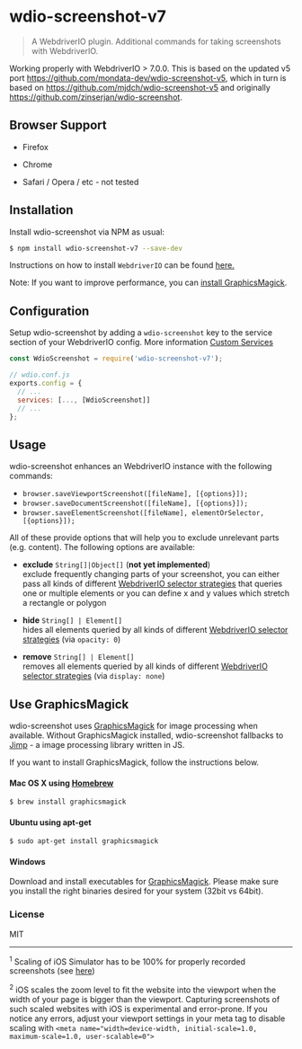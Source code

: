 # wdio-screenshot-v7
> A WebdriverIO plugin. Additional commands for taking screenshots with WebdriverIO.


Working properly with WebdriverIO > 7.0.0.
This is based on the updated v5 port https://github.com/mondata-dev/wdio-screenshot-v5, which in turn is based on https://github.com/mjdch/wdio-screenshot-v5 and originally https://github.com/zinserjan/wdio-screenshot.

## Browser Support
- Firefox
- Chrome

- Safari / Opera / etc - not tested

## Installation


Install wdio-screenshot via NPM as usual:

```sh
$ npm install wdio-screenshot-v7 --save-dev
```


Instructions on how to install `WebdriverIO` can be found [here.](http://webdriver.io/guide/getstarted/install.html)

Note: If you want to improve performance, you can [install GraphicsMagick](#use-graphicsmagick).

## Configuration
Setup wdio-screenshot by adding a `wdio-screenshot` key to the service section of your WebdriverIO config.
More information [Custom Services](https://webdriver.io/docs/customservices.html)

```js
const WdioScreenshot = require('wdio-screenshot-v7');

// wdio.conf.js
exports.config = {
  // ...
  services: [..., [WdioScreenshot]]
  // ...
};
```


## Usage
wdio-screenshot enhances an WebdriverIO instance with the following commands:

* `browser.saveViewportScreenshot([fileName], [{options}]);`
* `browser.saveDocumentScreenshot([fileName], [{options}]);`
* `browser.saveElementScreenshot([fileName], elementOrSelector, [{options}]);`


All of these provide options that will help you to exclude unrelevant parts (e.g. content). The following options are
available:


* **exclude** `String[]|Object[]` (**not yet implemented**)<br>
  exclude frequently changing parts of your screenshot, you can either pass all kinds of different [WebdriverIO selector strategies](http://webdriver.io/guide/usage/selectors.html)
  that queries one or multiple elements or you can define x and y values which stretch a rectangle or polygon

* **hide** `String[] | Element[]`<br>
  hides all elements queried by all kinds of different [WebdriverIO selector strategies](http://webdriver.io/guide/usage/selectors.html) (via `opacity: 0`)

* **remove** `String[] | Element[]`<br>
  removes all elements queried by all kinds of different [WebdriverIO selector strategies](http://webdriver.io/guide/usage/selectors.html) (via `display: none`)

## Use GraphicsMagick
wdio-screenshot uses [GraphicsMagick](http://www.graphicsmagick.org/) for image processing when available. Without GraphicsMagick installed, wdio-screenshot fallbacks to [Jimp](https://github.com/oliver-moran/jimp) - a image processing library written in JS.

If you want to install GraphicsMagick, follow the instructions below.

#### Mac OS X using [Homebrew](http://mxcl.github.io/homebrew/)
```sh
$ brew install graphicsmagick
```

#### Ubuntu using apt-get
```sh
$ sudo apt-get install graphicsmagick
```

#### Windows

Download and install executables for [GraphicsMagick](http://www.graphicsmagick.org/download.html).
Please make sure you install the right binaries desired for your system (32bit vs 64bit).


### License

MIT

---

<sup><a name="footnote1">1</a></sup> Scaling of iOS Simulator has to be 100% for properly recorded screenshots (see [here](https://discuss.appium.io/t/ios-screenshot-not-complete-with-appium-1-4-13/7126))

<sup><a name="footnote2">2</a></sup> iOS scales the zoom level to fit the website into the viewport when the width of your page is bigger than the viewport. Capturing screenshots of such scaled websites with iOS is experimental and error-prone. If you notice any errors, adjust your viewport settings in your meta tag to disable scaling with `<meta name="width=device-width, initial-scale=1.0, maximum-scale=1.0, user-scalable=0">`


[build-badge]: https://travis-ci.org/zinserjan/wdio-screenshot.svg?branch=master
[build]: https://travis-ci.org/zinserjan/wdio-screenshot
[build-windows-badge]: https://ci.appveyor.com/api/projects/status/ef8r3rjiydld171i/branch/master?svg=true
[build-windows]: https://ci.appveyor.com/project/zinserjan/wdio-screenshot
[npm-badge]: https://img.shields.io/npm/v/wdio-screenshot.svg?style=flat-square
[npm]: https://www.npmjs.org/package/wdio-screenshot
